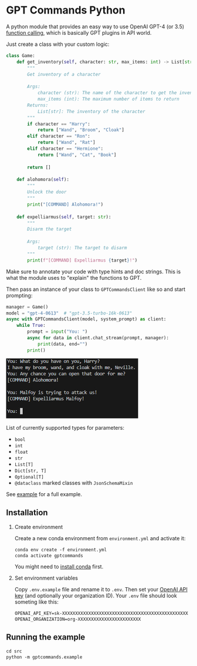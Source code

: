 # GPT Commands Python

A python module that provides an easy way to use OpenAI GPT-4 (or 3.5) [function calling](https://platform.openai.com/docs/guides/gpt/function-calling), which is basically GPT plugins in API world.

Just create a class with your custom logic:

```python
class Game:
    def get_inventory(self, character: str, max_items: int) -> List[str]:
        """
        Get inventory of a character

        Args:
            character (str): The name of the character to get the inventory of. One of: 'Harry', 'Ron', 'Hermione'
            max_items (int): The maximum number of items to return
        Returns:
            List[str]: The inventory of the character
        """
        if character == "Harry":
            return ["Wand", "Broom", "Cloak"]
        elif character == "Ron":
            return ["Wand", "Rat"]
        elif character == "Hermione":
            return ["Wand", "Cat", "Book"]

        return []

    def alohomora(self):
        """
        Unlock the door
        """
        print("[COMMAND] Alohomora!")

    def expelliarmus(self, target: str):
        """
        Disarm the target

        Args:
            target (str): The target to disarm
        """
        print(f"[COMMAND] Expelliarmus {target}!")

```

Make sure to annotate your code with type hints and doc strings. This is what the module uses to "explain" the functions to GPT.

Then pass an instance of your class to `GPTCommandsClient` like so and start prompting:

```python
manager = Game()
model = "gpt-4-0613"  # "gpt-3.5-turbo-16k-0613"
async with GPTCommandsClient(model, system_prompt) as client:
    while True:
        prompt = input("You: ")
        async for data in client.chat_stream(prompt, manager):
            print(data, end="")
        print()
```

![Prompts](./images/prompts.jpg)

List of currently supported types for parameters:
- `bool`
- `int`
- `float`
- `str`
- `List[T]`
- `Dict[str, T]`
- `Optional[T]`
- `@dataclass` marked classes with `JsonSchemaMixin`

See [example](./src/gpt_commands/example/__main__.py) for a full example.

## Installation

1.  Create environment

    Create a new conda environment from `environment.yml` and activate it:

    ```shell
    conda env create -f environment.yml
    conda activate gptcommands
    ```

    You might need to [install conda](https://docs.conda.io/projects/conda/en/latest/user-guide/install/index.html) first.

1.  Set environment variables

    Copy `.env.example` file and rename it to `.env`.
    Then set your [OpenAI API key](https://platform.openai.com/account/api-keys) (and optionally your organization ID).
    Your `.env` file should look someting like this:

    ```
    OPENAI_API_KEY=sk-XXXXXXXXXXXXXXXXXXXXXXXXXXXXXXXXXXXXXXXXXXXXXXXX
    OPENAI_ORGANIZATION=org-XXXXXXXXXXXXXXXXXXXXXXXX
    ```

## Running the example

```shell
cd src
python -m gptcommands.example
```